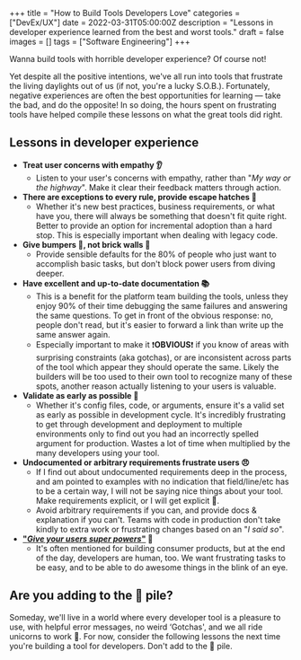+++
title = "How to Build Tools Developers Love"
categories = ["DevEx/UX"]
date = 2022-03-31T05:00:00Z
description = "Lessons in developer experience learned from the best and worst tools."
draft = false
images = []
tags = ["Software Engineering"]
+++

Wanna build tools with horrible developer experience? Of course not!

Yet despite all the positive intentions, we've all run into tools that frustrate the living daylights out of us (if not, you're a lucky S.O.B.). Fortunately, negative experiences are often the best opportunities for learning — take the bad, and do the opposite! In so doing, the hours spent on frustrating tools have helped compile these lessons on what the great tools did right.

## Lessons in developer experience

- **Treat user concerns with empathy 👂**
    - Listen to your user's concerns with empathy, rather than "*My way or the highway*". Make it clear their feedback matters through action.
- **There are exceptions to every rule, provide escape hatches 🐣**
    - Whether it's new best practices, business requirements, or what have you, there will always be something that doesn't fit quite right. Better to provide an option for incremental adoption than a hard stop. This is especially important when dealing with legacy code.
- **Give bumpers 🎳, not brick walls 🧱**
    - Provide sensible defaults for the 80% of people who just want to accomplish basic tasks, but don't block power users from diving deeper.
- **Have excellent and up-to-date documentation 📚**
    - This is a benefit for the platform team building the tools, unless they enjoy 90% of their time debugging the same failures and answering the same questions. To get in front of the obvious response: no, people don't read, but it's easier to forward a link than write up the same answer again.
    - Especially important  to  make it ❗**OBVIOUS**❗ if you know of areas with surprising constraints (aka gotchas), or are inconsistent across parts of the tool which appear they should operate the same. Likely the builders will be too used to their own tool to recognize many of these spots, another reason actually listening to your users is valuable.
- **Validate as early as possible 🌅**
    - Whether it's config files, code, or arguments, ensure it's a valid set as early as possible in development cycle. It's incredibly frustrating to get through development and deployment to multiple environments only to find out you had an incorrectly spelled argument for production. Wastes a lot of time when multiplied by the many developers using your tool.
- **Undocumented or arbitrary requirements frustrate users 😠**
    - If I find out about undocumented requirements deep in the process, and am pointed to examples with no indication that field/line/etc has to be a certain way, I will not be saying nice things about your tool. Make requirements explicit, or I will get explicit 🤬.
    - Avoid arbitrary requirements if you can, and provide docs & explanation if you can't. Teams with code in production don't take kindly to extra work or frustrating changes based on an "*I said so*".
- **["*Give your users super powers*"](https://manassaloi.com/2020/04/15/user-superpower.html) 🦸**
    - It's often mentioned for building consumer products, but at the end of the day, developers are human, too. We want frustrating tasks to be easy, and to be able to do awesome things in the blink of an eye.

## Are you adding to the 💩 pile?

Someday, we'll live in a world where every developer tool is a pleasure to use, with helpful error messages, no weird ‘Gotchas', and we all ride unicorns to work 🦄.  For now,  consider the following lessons the next time you're building a tool for developers. Don't add to the 💩 pile.
